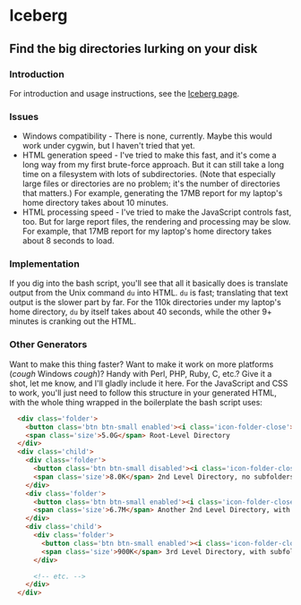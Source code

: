 # Iceberg
## Find the big directories lurking on your disk

### Introduction

For introduction and usage instructions, see the [Iceberg page](http://cgrayson.github.com/iceberg/).

### Issues

* Windows compatibility - There is none, currently. Maybe this would work under cygwin, but I
haven't tried that yet.
* HTML generation speed - I've tried to make this fast, and it's come a long way from my first
brute-force approach. But it can still take a long time on a filesystem with lots of subdirectories.
(Note that especially large files or directories are no problem; it's the number of directories
that matters.) For example, generating the 17MB report for my laptop's home directory takes
about 10 minutes.
* HTML processing speed - I've tried to make the JavaScript controls fast, too. But for large
report files, the rendering and processing may be slow. For example, that 17MB report for my
laptop's home directory takes about 8 seconds to load.

### Implementation

If you dig into the bash script, you'll see that all it basically does is translate output from the
Unix command `du` into HTML. `du` is fast; translating that text output is the slower part by far.
For the 110k directories under my laptop's home directory, `du` by itself takes about 40 seconds, while
the other 9+ minutes is cranking out the HTML.

### Other Generators

Want to make this thing faster? Want to make it work on more platforms (*cough* Windows *cough*)?
Handy with Perl, PHP, Ruby, C, etc.? Give it a shot, let me know, and I'll gladly include it here. For
the JavaScript and CSS to work, you'll just need to follow this structure in your generated HTML, with
the whole thing wrapped in the boilerplate the bash script uses:

```html
  <div class='folder'>
    <button class='btn btn-small enabled'><i class='icon-folder-close'></i></button>
    <span class='size'>5.0G</span> Root-Level Directory
  </div>
  <div class='child'>
    <div class='folder'>
      <button class='btn btn-small disabled'><i class='icon-folder-close'></i></button>
      <span class='size'>8.0K</span> 2nd Level Directory, no subfolders
    </div>
    <div class='folder'>
      <button class='btn btn-small enabled'><i class='icon-folder-close'></i></button>
      <span class='size'>6.7M</span> Another 2nd Level Directory, with subfolders
    </div>
    <div class='child'>
      <div class='folder'>
        <button class='btn btn-small enabled'><i class='icon-folder-close'></i></button>
        <span class='size'>900K</span> 3rd Level Directory, with subfolders
      </div>

      <!-- etc. -->
    </div>
  </div>
```
